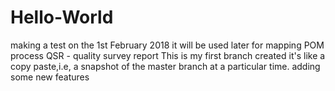 # Hello-World
making a test on the 1st February 2018
it will be used later for mapping POM process
QSR - quality survey report 
This is my first branch created it's like a copy paste,i.e, a snapshot of the master branch at a particular time.
adding some new features
